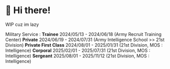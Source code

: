 # 👋 Hi there!

WIP cuz im lazy

Military Service : 
**Trainee** 2024/05/13 - 2024/06/18 (Army Recruit Training Center)
**Private** 2024/06/19 - 2024/07/31 (Army Intelligence School >> 21st Division)
**Private First Class** 2024/08/01 - 2025/01/31 (21st Division, MOS : Intelligence)
**Corporal** 2025/02/01 - 2025/07/31 (21st Division, MOS : Intelligence)
**Sergeant** 2025/08/01 - 2025/11/12 (21st Division, MOS : Intelligence)
